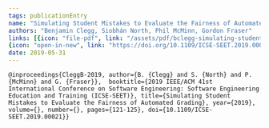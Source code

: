 ```yaml
---
tags: publicationEntry
name: "Simulating Student Mistakes to Evaluate the Fairness of Automated Grading"
authors: "Benjamin Clegg, Siobhán North, Phil McMinn, Gordon Fraser"
links: [{icon: "file-pdf", link: "/assets/pdf/bclegg-simulating-student-mistakes-icse-2019-preprint.pdf", title: "PrePrint"}, 
{icon: "open-in-new", link: "https://doi.org/10.1109/ICSE-SEET.2019.00021", title: "DOI"}]
date: 2019-05-31
---
```

`
@inproceedings{CleggB-2019, author={B. {Clegg} and S. {North} and P. {McMinn} and G. {Fraser}},  booktitle={2019 IEEE/ACM 41st International Conference on Software Engineering: Software Engineering Education and Training (ICSE-SEET)}, title={Simulating Student Mistakes to Evaluate the Fairness of Automated Grading}, year={2019}, volume={}, number={}, pages={121-125}, doi={10.1109/ICSE-SEET.2019.00021}}
`
